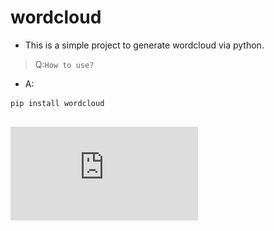 # wordcloud


- This is a simple project to generate wordcloud via python.


> Q:`How to use?`

+ A:
```
pip install wordcloud


```

![资料](https://github.com/loooon/wordcloud/blob/master/dataset/2018-09-16.pdf "wordcloud")
